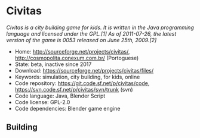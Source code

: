 # Civitas

_Civitas is a city building game for kids. It is written in the Java programming language and licensed under the GPL.&#91;1&#93; As of 2011-07-26, the latest version of the game is 0053 released on June 25th, 2009.&#91;2&#93;_

- Home: http://sourceforge.net/projects/civitas/, http://cosmopolita.conexum.com.br/ (Portoguese)
- State: beta, inactive since 2017
- Download: https://sourceforge.net/projects/civitas/files/
- Keywords: simulation, city building, for kids, online
- Code repository: https://git.code.sf.net/p/civitas/code, https://svn.code.sf.net/p/civitas/svn/trunk (svn)
- Code language: Java, Blender Script
- Code license: GPL-2.0
- Code dependencies: Blender game engine

## Building
